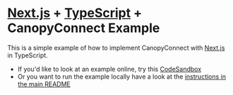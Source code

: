 # [Next.js](https://nextjs.org/) + [TypeScript](https://www.typescriptlang.org/) + CanopyConnect Example

This is a simple example of how to implement CanopyConnect with [Next.js](https://nextjs.org/) in TypeScript.

- If you'd like to look at an example online, try this [CodeSandbox](https://codesandbox.io/s/qnvyqe?file=/README.md)
- Or you want to run the example locally have a look at the [instructions in the main README](https://github.com/family/canopy-connect/blob/main/README.md#running-examples-locally)
